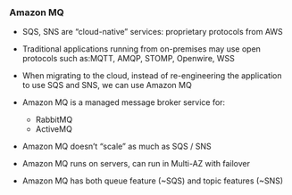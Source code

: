### Amazon MQ

- SQS, SNS are “cloud-native” services: proprietary protocols from AWS
- Traditional applications running from on-premises may use open protocols such as:MQTT, AMQP, STOMP, Openwire, WSS
- When migrating to the cloud, instead of re-engineering the application to use SQS and SNS, we can use Amazon MQ
- Amazon MQ is a managed message broker service for:
  - RabbitMQ
  - ActiveMQ

- Amazon MQ doesn’t “scale” as much as SQS / SNS
- Amazon MQ runs on servers, can run in Multi-AZ with failover
- Amazon MQ has both queue feature (~SQS) and topic features (~SNS)